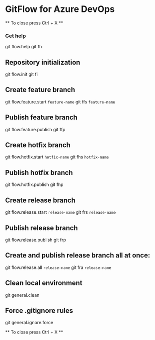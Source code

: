 # GitFlow for Azure DevOps

 ** To close press Ctrl + X **

### Get help
git flow.help
git fh

## Repository initialization
git flow.init
git fi

## Create feature branch
git flow.feature.start `feature-name`
git ffs `feature-name`

## Publish feature branch
git flow.feature.publish
git ffp

## Create hotfix branch
git flow.hotfix.start `hotfix-name`
git fhs `hotfix-name`

## Publish hotfix branch
git flow.hotfix.publish
git fhp

## Create release branch
git flow.release.start `release-name`
git frs `release-name`

## Publish release branch
git flow.release.publish
git frp

## Create and publish release branch all at once:
git flow.release.all `release-name`
git fra `release-name`

## Clean local environment
git general.clean

## Force .gitignore rules
git general.ignore.force

 ** To close press Ctrl + X **